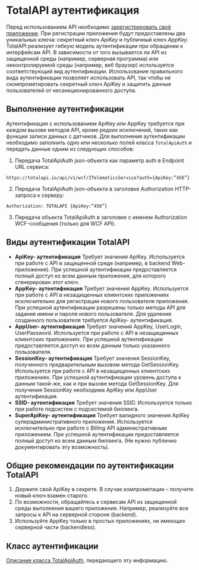 TotalAPI аутентификация
==========================
Перед использованием API необходимо [зарегистрировать своё приложение](http://welcome.totalapi.io). При регистрации приложения будут предоставлены два уникальных ключа: секретный ключ *ApiKey* и публичный ключ *AppKey*.
TotalAPI реализует гибкую модель аутентификации при обращении к интерфейсам API.  В зависимости от того вызывается ли API из защищенной среды (например, серверная программа) или неконтролируемой среды (например, веб браузер) используется соответствующий вид аутентификации. Использование правильного вида аутентификации позволяет использовать API, так чтобы не скомпрометировать секретный ключ ApiKey и защитить данные пользователей от несанкционированного доступа.

Выполнение аутентификации
-------------------------------------------------------
Аутентификация с использованием ApiKey или AppKey требуется при каждом вызове методов API, кроме редких исключений, таких как функции записи данных с датчиков. Для выполнения аутентификации необходимо заполнить одно или несколько полей класса `TotalApiAuth` и передать данные одним из следующих способов:

 1.	Передача TotalApiAuth json-объекта как параметр auth в Endpoint URL сервиса:
```
https://totalapi.io/api/v1/wcf/ITelematicsService?auth={ApiKey:”456”}
```
 2.	Передача TotalApiAuth json-объекта в заголовке Authorization HTTP-запроса к серверу:
```
Authorization: TOTALAPI {ApiKey:”456”}
```
 3.	Передача объекта TotalApiAuth в заголовке с именем Authorization WCF-сообщения (только для WCF API).

Виды аутентификации TotalAPI
-----------------------------------------------------------
* **ApiKey- аутентификация**
Требует значения ApiKey. Используется при работе с API в защищенной среде (например, в backend Web-приложения). При успешной аутентификации предоставляется полный доступ ко всем данным приложения, для которого сгенерирован этот ключ.
* **AppKey- аутентификация**
Требует значения AppKey. Используется при работе с API в незащищенных клиентских приложениях исключительно для регистрации нового пользователя приложения. При успешной аутентификации разрешены только методы API для задания имени и пароля нового пользователя. Для удаления созданного пользователя требуется ApiKey- аутентификация.
* **AppUser- аутентификация**
Требует значений AppKey, UserLogin, UserPassword. Используется при работе с API в незащищенных клиентских приложениях. При успешной аутентификации предоставляется доступ ко всем данным только указанного пользователя.
* **SessionKey- аутентификация**
Требует значения SessionKey, полученного предварительным вызовом метода GetSessionKey. Используется при работе с API в незащищенных клиентских приложениях.  При успешной аутентификации уровень доступа к данным такой-же, как и при вызове метода GetSessionKey. Для получения SessionKey необходима ApiKey или AppUser аутентификация.
* **SSID- аутентификация**
Требует значения SSID. Используется только при работе подсистем с подсистемой биллинга.
* **SuperApiKey- аутентификация**
Требует валидного значения ApiKey суперадминистративного приложения. Используется исключительно при работе с Billing API административным приложением. При успешной аутентификации предоставляется полный доступ ко всем данным биллинга. (Не нужно публично документировать эту возможность).

Общие рекомендации по аутентификации TotalAPI
-------------------------------------------------------------------------------
1. Держите свой ApiKey в секрете. В случае компрометации – получите новый ключ взамен старого. 
2. По возможности, обращайтесь к сервисам API из защищенной среды выполнения вашего приложения. Например, реализуйте все запросы к API на серверной стороне (backend). 
3. Используйте AppKey только в простых приложениях, не имеющих серверной части (backendless).

Класс аутентификации
--------------------------------------------------
[Описание класса TotalApiAuth](http://apiref.totalapi.io), передающего эту информацию.

